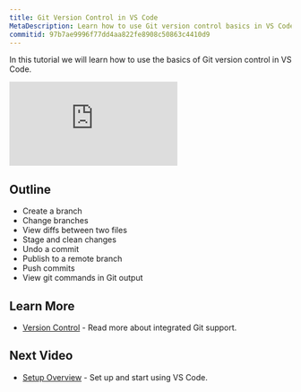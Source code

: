```yaml
---
title: Git Version Control in VS Code
MetaDescription: Learn how to use Git version control basics in VS Code.
commitid: 97b7ae9996f77dd4aa822fe8908c50863c4410d9
---
```


In this tutorial we will learn how to use the basics of Git version control in VS Code.

<div class="introvideos-youtube"><iframe src="https://www.youtube.com/embed/AKNYgP0yEOY?rel=0&amp;disablekb=0&amp;modestbranding=1&amp;showinfo=0" frameborder="0" allowfullscreen></iframe></div>

## Outline

* Create a branch
* Change branches
* View diffs between two files
* Stage and clean changes
* Undo a commit
* Publish to a remote branch
* Push commits
* View git commands in Git output

## Learn More

* [Version Control](/docs/userguide/versioncontrol.md) - Read more about integrated Git support.

## Next Video

* [Setup Overview](/docs/setup/setup-overview.md) - Set up and start using VS Code.
